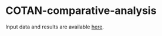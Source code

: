 # COTAN-comparative-analysis

Input data and results are available [here](https://unipiit-my.sharepoint.com/:f:/g/personal/i_testa_studenti_unipi_it/Eg-Ea-cvksZDm-ufo8cE7lYBjgOgwx_mKKjseCNARHmUUQ?e=hNB3ul).